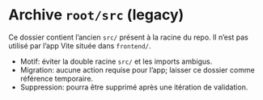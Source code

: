 # Archive `root/src` (legacy)

Ce dossier contient l’ancien `src/` présent à la racine du repo. Il n’est pas utilisé par l’app Vite située dans `frontend/`.

- Motif: éviter la double racine `src/` et les imports ambigus.
- Migration: aucune action requise pour l’app; laisser ce dossier comme référence temporaire.
- Suppression: pourra être supprimé après une itération de validation.
